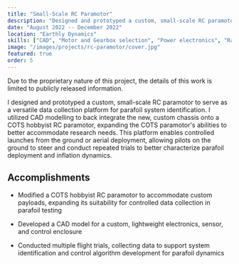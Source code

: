 ```yaml
---
title: "Small-Scale RC Paramotor"
description: "Designed and prototyped a custom, small-scale RC paramotor to serve as a versatile data collection platform for parafoil system identification."
date: "August 2022 -- December 2022"
location: "Earthly Dynamics"
skills: ["CAD", "Motor and Gearbox selection", "Power electronics", "Rapid prototyping", "Electronics layout", "Sensor selection"]
image: "/images/projects/rc-paramotor/cover.jpg"
featured: true
order: 5
---
```


Due to the proprietary nature of this project, the details of this work is limited to publicly released information.

I designed and prototyped a custom, small-scale RC paramotor to serve as a versatile data collection platform for parafoil system identification. I utilized CAD modelling to back integrate the new, custom chassis onto a COTS hobbyist RC paramotor, expanding the COTS paramotor's abilities to better accommodate research needs. This platform enables controlled launches from the ground or aerial deployment, allowing pilots on the ground to steer and conduct repeated trials to better characterize parafoil deployment and inflation dynamics.

## Accomplishments

- Modified a COTS hobbyist RC paramotor to accommodate custom payloads, expanding its suitability for controlled data collection in parafoil testing

- Developed a CAD model for a custom, lightweight electronics, sensor, and control enclosure

- Conducted multiple flight trials, collecting data to support system identification and control algorithm development for parafoil dynamics

